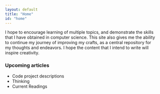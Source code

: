 ```yaml
---
layout: default 
title: "Home"
id: "home"
---
```

<p>
I hope to encourage learning of multiple topics, and demonstrate the skills that I have obtained in computer science. This site also gives me the ability to continue my journey of improving my crafts, as a central repository for my thoughts and endeavors. I hope the content that I intend to write will inspire creativity. 
</p>

<h3>Upcoming articles</h3>

<ul>
    <li>Code project descriptions</li>
    <li>Thinking</li>
    <li>Current Readings</li>
</ul>
